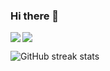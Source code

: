 ### Hi there 👋


<img src='https://github-readme-stats.vercel.app/api?username=Shekhar9521&show_icons=true&theme=tokyonight&count_private=true&line_height=40'  align="left" />
<img src='https://github-readme-stats.vercel.app/api/top-langs/?username=Shekhar9521&theme=tokyonight&hide_langs_below=4' align="middle" />


![GitHub streak stats](https://github-readme-streak-stats.herokuapp.com/?user=Shekhar9521)

<!--
**Shekhar9521/Shekhar9521** is a ✨ _special_ ✨ repository because its `README.md` (this file) appears on your GitHub profile.

Here are some ideas to get you started:

- 🔭 I’m currently working on ...
- 🌱 I’m currently learning ...
- 👯 I’m looking to collaborate on ...
- 🤔 I’m looking for help with ...
- 💬 Ask me about ...
- 📫 How to reach me: ...
- 😄 Pronouns: ...
- ⚡ Fun fact: ...
-->
